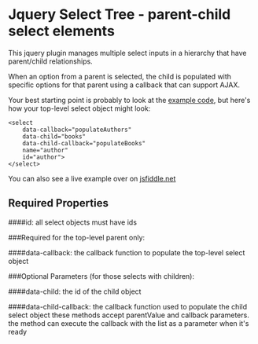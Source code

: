 # Jquery Select Tree - parent-child select elements

This jquery plugin manages multiple select inputs in a hierarchy that have parent/child relationships.

When an option from a parent is selected, the child is populated with specific options for that parent using a callback that can support AJAX.

Your best starting point is probably to look at the [example code](https://github.com/jamstooks/selecttree/blob/master/example.html), but here's how your top-level select object might look:

	<select
		data-callback="populateAuthors"
		data-child="books"
		data-child-callback="populateBooks"
		name="author"
		id="author">
	</select>
	
You can also see a live example over on [jsfiddle.net](http://jsfiddle.net/jamstooks/vNCT9/2/)

## Required Properties

####id:
all select objects must have ids

###Required for the top-level parent only:

####data-callback:
the callback function to populate the top-level select object
		
###Optional Parameters (for those selects with children):
	
####data-child:
the id of the child object
		
####data-child-callback:
the callback function used to populate the child select object
these methods accept parentValue and callback parameters. the
method can execute the callback with the list as a parameter when
it's ready